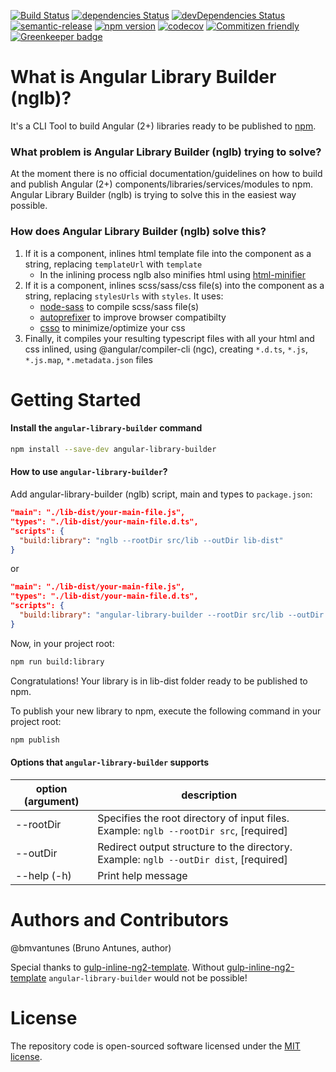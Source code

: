 [![Build Status](https://travis-ci.org/bmvantunes/angular-library-builder.svg?branch=master)](https://travis-ci.org/bmvantunes/angular-library-builder)
[![dependencies Status](https://david-dm.org/bmvantunes/angular-library-builder/status.svg)](https://david-dm.org/bmvantunes/angular-library-builder)
[![devDependencies Status](https://david-dm.org/bmvantunes/angular-library-builder/dev-status.svg)](https://david-dm.org/bmvantunes/angular-library-builder?type=dev)
[![semantic-release](https://img.shields.io/badge/%20%20%F0%9F%93%A6%F0%9F%9A%80-semantic--release-e10079.svg)](https://github.com/semantic-release/semantic-release)
[![npm version](https://badge.fury.io/js/angular-library-builder.svg)](https://badge.fury.io/js/angular-library-builder)
[![codecov](https://codecov.io/gh/bmvantunes/angular-library-builder/branch/master/graph/badge.svg)](https://codecov.io/gh/bmvantunes/angular-library-builder)
[![Commitizen friendly](https://img.shields.io/badge/commitizen-friendly-brightgreen.svg)](http://commitizen.github.io/cz-cli/)
[![Greenkeeper badge](https://badges.greenkeeper.io/bmvantunes/angular-library-builder.svg)](https://greenkeeper.io/)

# What is Angular Library Builder (nglb)?

It's a CLI Tool to build Angular (2+) libraries ready to be published to [npm](https://www.npmjs.com/).

### What problem is Angular Library Builder (nglb) trying to solve?

At the moment there is no official documentation/guidelines on how to build and publish Angular (2+) components/libraries/services/modules to npm. Angular Library Builder (nglb) is trying to solve this in the easiest way possible.

### How does Angular Library Builder (nglb) solve this?

1. If it is a component, inlines html template file into the component as a string, replacing `templateUrl` with `template`
    - In the inlining process nglb also minifies html using [html-minifier](https://www.npmjs.com/package/html-minifier)
2. If it is a component, inlines scss/sass/css file(s) into the component as a string, replacing `stylesUrls` with `styles`. It uses:
    - [node-sass](https://www.npmjs.com/package/node-sass) to compile scss/sass file(s) 
    - [autoprefixer](https://www.npmjs.com/package/autoprefixer) to improve browser compatibilty
    - [csso](https://www.npmjs.com/package/csso) to minimize/optimize your css
3. Finally, it compiles your resulting typescript files with all your html and css inlined, using @angular/compiler-cli (ngc), creating `*.d.ts`, `*.js`, `*.js.map`, `*.metadata.json` files

# Getting Started

#### Install the `angular-library-builder` command

```sh
npm install --save-dev angular-library-builder
```

#### How to use `angular-library-builder`?

Add angular-library-builder (nglb) script, main and types to `package.json`:

```json
"main": "./lib-dist/your-main-file.js",
"types": "./lib-dist/your-main-file.d.ts",
"scripts": {
  "build:library": "nglb --rootDir src/lib --outDir lib-dist"
}
```
or
```json
"main": "./lib-dist/your-main-file.js",
"types": "./lib-dist/your-main-file.d.ts",
"scripts": {
  "build:library": "angular-library-builder --rootDir src/lib --outDir lib-dist"
}
```

Now, in your project root:
```sh
npm run build:library
```

Congratulations! Your library is in lib-dist folder ready to be published to npm.

To publish your new library to npm, execute the following command in your project root: 
```sh
npm publish
```

#### Options that `angular-library-builder` supports
option (argument) | description
------------ | -------------
--rootDir | Specifies the root directory of input files. Example: ```nglb --rootDir src```, [required]
--outDir | Redirect output structure to the directory. Example: ```nglb --outDir dist```, [required]
--help (-h) | Print help message

# Authors and Contributors

@bmvantunes (Bruno Antunes, author)

Special thanks to [gulp-inline-ng2-template](https://github.com/ludohenin/gulp-inline-ng2-template). Without [gulp-inline-ng2-template](https://github.com/ludohenin/gulp-inline-ng2-template) `angular-library-builder` would not be possible!

# License

The repository code is open-sourced software licensed under the [MIT license](https://opensource.org/licenses/MIT).
